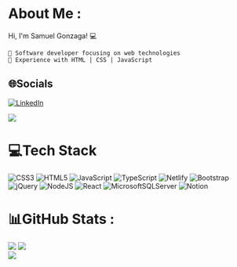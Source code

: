 # About Me :
Hi, I'm Samuel Gonzaga! 💻

    🔭 Software developer focusing on web technologies
    🌱 Experience with HTML | CSS | JavaScript


## 🌐Socials
<span>[![LinkedIn](https://img.shields.io/badge/LinkedIn-%230077B5.svg?logo=linkedin&logoColor=white)](https://linkedin.com/in/samuel-gonzaga)</span>

<span><a href = "mailto:samuelgonzagasg1@gmail.com"><img src="https://img.shields.io/badge/-Gmail-%23333?style=for-the-badge&logo=gmail&logoColor=white" target="_blank"></a> </span>
  

# 💻Tech Stack
![CSS3](https://img.shields.io/badge/css3-%231572B6.svg?style=for-the-badge&logo=css3&logoColor=white) ![HTML5](https://img.shields.io/badge/html5-%23E34F26.svg?style=for-the-badge&logo=html5&logoColor=white) ![JavaScript](https://img.shields.io/badge/javascript-%23323330.svg?style=for-the-badge&logo=javascript&logoColor=%23F7DF1E) ![TypeScript](https://img.shields.io/badge/typescript-%23007ACC.svg?style=for-the-badge&logo=typescript&logoColor=white) ![Netlify](https://img.shields.io/badge/netlify-%23000000.svg?style=for-the-badge&logo=netlify&logoColor=#00C7B7) ![Bootstrap](https://img.shields.io/badge/bootstrap-%23563D7C.svg?style=for-the-badge&logo=bootstrap&logoColor=white) ![jQuery](https://img.shields.io/badge/jquery-%230769AD.svg?style=for-the-badge&logo=jquery&logoColor=white) ![NodeJS](https://img.shields.io/badge/node.js-6DA55F?style=for-the-badge&logo=node.js&logoColor=white) ![React](https://img.shields.io/badge/react-%2320232a.svg?style=for-the-badge&logo=react&logoColor=%2361DAFB) ![MicrosoftSQLServer](https://img.shields.io/badge/Microsoft%20SQL%20Sever-CC2927?style=for-the-badge&logo=microsoft%20sql%20server&logoColor=white) ![Notion](https://img.shields.io/badge/Notion-%23000000.svg?style=for-the-badge&logo=notion&logoColor=white)
# 📊GitHub Stats :
![](https://github-readme-stats.vercel.app/api?username=SamuelGDN&theme=tokyonight&hide_border=false&include_all_commits=false&count_private=true)
![](https://github-readme-streak-stats.herokuapp.com/?user=SamuelGDN&theme=tokyonight&hide_border=false)<br/>
![](https://github-readme-stats.vercel.app/api/top-langs/?username=SamuelGDN&theme=tokyonight&hide_border=false&include_all_commits=false&count_private=true&layout=compact)


